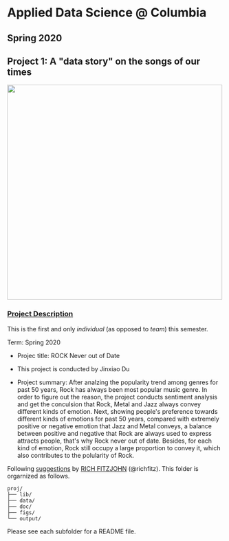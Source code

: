 # Applied Data Science @ Columbia
## Spring 2020
## Project 1: A "data story" on the songs of our times

<img src="figs/title1.jpeg" width="500">

### [Project Description](doc/)
This is the first and only *individual* (as opposed to *team*) this semester. 

Term: Spring 2020

+ Projec title: ROCK Never out of Date
+ This project is conducted by Jinxiao Du

+ Project summary: After analzing the popularity trend among genres for past 50 years, Rock has always been most popular music genre. In order to figure out the reason, the project conducts sentiment analysis and get the conculsion that Rock, Metal and Jazz always convey different kinds of emotion. Next, showing people's preference towards different kinds of emotions for past 50 years, compared with extremely positive or negative emotion that Jazz and Metal conveys, a balance between positive and negative that Rock are always used to express attracts people, that's why Rock never out of date. Besides, for each kind of emotion, Rock still occupy a large proportion to convey it, which also contributes to the polularity of Rock.

Following [suggestions](http://nicercode.github.io/blog/2013-04-05-projects/) by [RICH FITZJOHN](http://nicercode.github.io/about/#Team) (@richfitz). This folder is orgarnized as follows.

```
proj/
├── lib/
├── data/
├── doc/
├── figs/
└── output/
```

Please see each subfolder for a README file.
